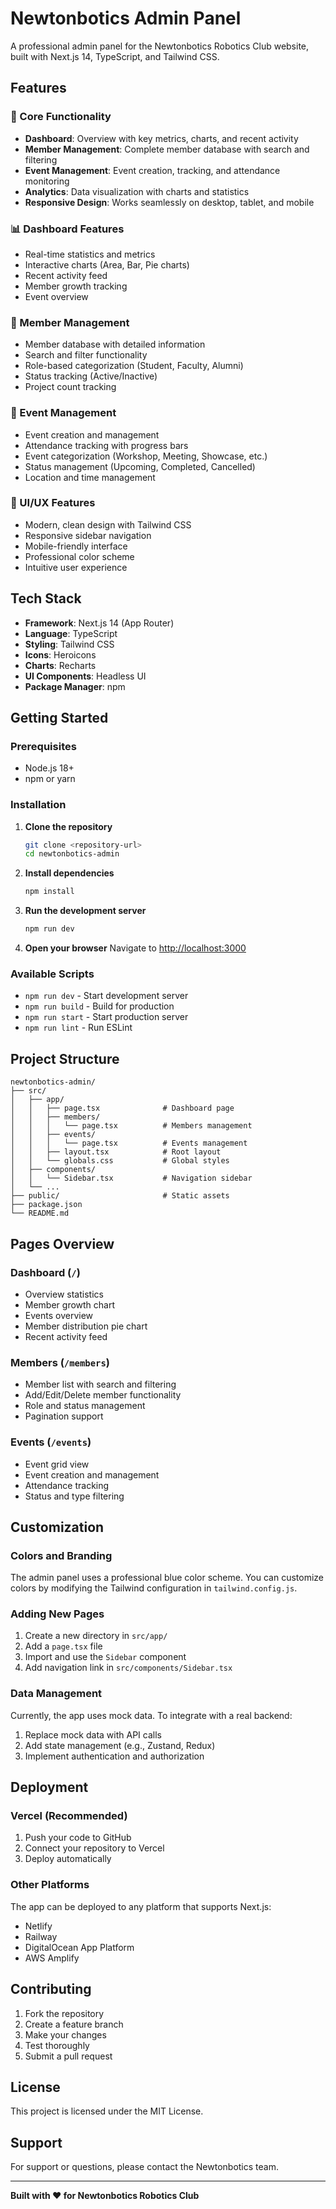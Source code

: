 # Newtonbotics Admin Panel

A professional admin panel for the Newtonbotics Robotics Club website, built with Next.js 14, TypeScript, and Tailwind CSS.

## Features

### 🎯 Core Functionality
- **Dashboard**: Overview with key metrics, charts, and recent activity
- **Member Management**: Complete member database with search and filtering
- **Event Management**: Event creation, tracking, and attendance monitoring
- **Analytics**: Data visualization with charts and statistics
- **Responsive Design**: Works seamlessly on desktop, tablet, and mobile

### 📊 Dashboard Features
- Real-time statistics and metrics
- Interactive charts (Area, Bar, Pie charts)
- Recent activity feed
- Member growth tracking
- Event overview

### 👥 Member Management
- Member database with detailed information
- Search and filter functionality
- Role-based categorization (Student, Faculty, Alumni)
- Status tracking (Active/Inactive)
- Project count tracking

### 📅 Event Management
- Event creation and management
- Attendance tracking with progress bars
- Event categorization (Workshop, Meeting, Showcase, etc.)
- Status management (Upcoming, Completed, Cancelled)
- Location and time management

### 🎨 UI/UX Features
- Modern, clean design with Tailwind CSS
- Responsive sidebar navigation
- Mobile-friendly interface
- Professional color scheme
- Intuitive user experience

## Tech Stack

- **Framework**: Next.js 14 (App Router)
- **Language**: TypeScript
- **Styling**: Tailwind CSS
- **Icons**: Heroicons
- **Charts**: Recharts
- **UI Components**: Headless UI
- **Package Manager**: npm

## Getting Started

### Prerequisites
- Node.js 18+ 
- npm or yarn

### Installation

1. **Clone the repository**
   ```bash
   git clone <repository-url>
   cd newtonbotics-admin
   ```

2. **Install dependencies**
   ```bash
   npm install
   ```

3. **Run the development server**
   ```bash
   npm run dev
   ```

4. **Open your browser**
   Navigate to [http://localhost:3000](http://localhost:3000)

### Available Scripts

- `npm run dev` - Start development server
- `npm run build` - Build for production
- `npm run start` - Start production server
- `npm run lint` - Run ESLint

## Project Structure

```
newtonbotics-admin/
├── src/
│   ├── app/
│   │   ├── page.tsx              # Dashboard page
│   │   ├── members/
│   │   │   └── page.tsx          # Members management
│   │   ├── events/
│   │   │   └── page.tsx          # Events management
│   │   ├── layout.tsx            # Root layout
│   │   └── globals.css           # Global styles
│   ├── components/
│   │   └── Sidebar.tsx           # Navigation sidebar
│   └── ...
├── public/                       # Static assets
├── package.json
└── README.md
```

## Pages Overview

### Dashboard (`/`)
- Overview statistics
- Member growth chart
- Events overview
- Member distribution pie chart
- Recent activity feed

### Members (`/members`)
- Member list with search and filtering
- Add/Edit/Delete member functionality
- Role and status management
- Pagination support

### Events (`/events`)
- Event grid view
- Event creation and management
- Attendance tracking
- Status and type filtering

## Customization

### Colors and Branding
The admin panel uses a professional blue color scheme. You can customize colors by modifying the Tailwind configuration in `tailwind.config.js`.

### Adding New Pages
1. Create a new directory in `src/app/`
2. Add a `page.tsx` file
3. Import and use the `Sidebar` component
4. Add navigation link in `src/components/Sidebar.tsx`

### Data Management
Currently, the app uses mock data. To integrate with a real backend:
1. Replace mock data with API calls
2. Add state management (e.g., Zustand, Redux)
3. Implement authentication and authorization

## Deployment

### Vercel (Recommended)
1. Push your code to GitHub
2. Connect your repository to Vercel
3. Deploy automatically

### Other Platforms
The app can be deployed to any platform that supports Next.js:
- Netlify
- Railway
- DigitalOcean App Platform
- AWS Amplify

## Contributing

1. Fork the repository
2. Create a feature branch
3. Make your changes
4. Test thoroughly
5. Submit a pull request

## License

This project is licensed under the MIT License.

## Support

For support or questions, please contact the Newtonbotics team.

---

**Built with ❤️ for Newtonbotics Robotics Club**
